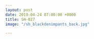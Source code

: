 ```yaml
---
layout: post
date: 2019-04-24 07:00:00 +0000
title: SH-027
image: "/sh_blackdenimpants_back.jpg"

---
```

